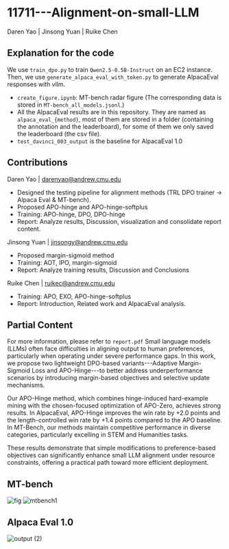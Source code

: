 # 11711---Alignment-on-small-LLM
Daren Yao | Jinsong Yuan | Ruike Chen

## Explanation for the code

We use `train_dpo.py` to train `Qwen2.5-0.5B-Instruct` on an EC2 instance. Then, we use `generate_alpaca_eval_with_token.py` to generate AlpacaEval responses with vllm. 
- `create_figure.ipynb`: MT-bench radar figure (The corresponding data is stored in `MT-bench_all_models.jsonl`.)
- All the AlpacaEval results are in this repository. They are named as `alpaca_eval_{method}`, most of them are stored in a folder (containing the annotation and the leaderboard), for some of them we only saved the leaderboard (the csv file).
- `test_davinci_003_output` is the baseline for AlpacaEval 1.0

## Contributions
Daren Yao | darenyao@andrew.cmu.edu
- Designed the testing pipeline for alignment methods (TRL DPO trainer -> Alpaca Eval & MT-bench).
- Proposed APO-hinge and APO-hinge-softplus
- Training: APO-hinge, DPO, DPO-hinge
- Report: Analyze results, Discussion, visualization and consolidate report content.
  
Jinsong Yuan | jinsongy@andrew.cmu.edu
- Proposed margin-sigmoid method
- Training: AOT, IPO, margin-sigmoid
- Report: Analyze training results, Discussion and Conclusions
  
Ruike Chen | ruikec@andrew.cmu.edu
- Training: APO, EXO, APO-hinge-softplus
- Report: Introduction, Related work and AlpacaEval analysis.

## Partial Content

For more information, please refer to `report.pdf`
Small language models (LLMs) often face difficulties in aligning output to human preferences, particularly when operating under severe performance gaps.
In this work, we propose two lightweight DPO-based variants---Adaptive Margin-Sigmoid Loss and APO-Hinge---to better address underperformance scenarios by introducing margin-based objectives and selective update mechanisms.

Our APO-Hinge method, which combines hinge-induced hard-example mining with the chosen-focused optimization of APO-Zero, achieves strong results.
In AlpacaEval, APO-Hinge improves the win rate by +2.0 points and the length-controlled win rate by +1.4 points compared to the APO baseline.
In MT-Bench, our methods maintain competitive performance in diverse categories, particularly excelling in STEM and Humanities tasks.

These results demonstrate that simple modifications to preference-based objectives can significantly enhance small LLM alignment under resource constraints, offering a practical path toward more efficient deployment.


## **MT-bench**
![fig](https://github.com/user-attachments/assets/9b9e82cb-a3d1-4b68-b371-cba2269fb6f8)
![mtbench1](https://github.com/user-attachments/assets/4325e633-b678-4fd8-9150-2bb46122b60a)
## **Alpaca Eval 1.0**
![output (2)](https://github.com/user-attachments/assets/c75c4daa-e7df-4d62-9af1-7c24b6dc82b7)
